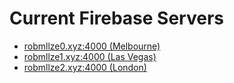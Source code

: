 # Current Firebase Servers

- [robmllze0.xyz:4000 (Melbourne)](http:\\robmllze0.xyz:4000)
- [robmllze1.xyz:4000 (Las Vegas)](http:\\robmllze1.xyz:4000)
- [robmllze2.xyz:4000 (London)](http:\\robmllze2.xyz:4000)